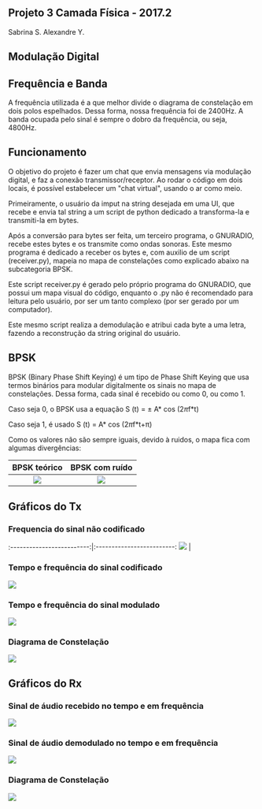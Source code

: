 ﻿## Projeto 3 Camada Física - 2017.2

Sabrina S.
Alexandre Y.

## Modulação Digital

## Frequência e Banda

A frequência utilizada é a que melhor divide o diagrama de constelação em dois polos espelhados. Dessa forma, nossa frequência foi de 2400Hz.
A banda ocupada pelo sinal é sempre o dobro da frequência, ou seja, 4800Hz.

## Funcionamento

O objetivo do projeto é fazer um chat que envia mensagens via modulação digital, e faz a conexão transmissor/receptor. Ao rodar o código em dois locais, é possível estabelecer um "chat virtual", usando o ar como meio.

Primeiramente, o usuário da imput na string desejada em uma UI, que recebe e envia tal string a um script de python dedicado a transforma-la e transmiti-la em bytes. 

Após a conversão para bytes ser feita, um terceiro programa, o GNURADIO, recebe estes bytes e os transmite como ondas sonoras.
Este mesmo programa é dedicado a receber os bytes e, com auxilio de um script (receiver.py), mapeia no mapa de constelações como explicado abaixo na subcategoria BPSK.

Este script receiver.py é gerado pelo próprio programa do GNURADIO, que possui um mapa visual do código, enquanto o .py não é recomendado para leitura pelo usuário, por ser um tanto complexo (por ser gerado por um computador). 

Este mesmo script realiza a demodulação e atribui cada byte a uma letra, fazendo a reconstrução da string original do usuário.

## BPSK

BPSK (Binary Phase Shift Keying) é um tipo de Phase Shift Keying que usa termos binários para modular digitalmente os sinais no mapa de constelações. Dessa forma, cada sinal é recebido ou como 0, ou como 1. 

Caso seja 0, o BPSK usa a equação S (t) = ± A* cos (2*π*f*t)

Caso seja 1, é usado S (t) = A* cos (2*π*f*t+π)

Como os valores não são sempre iguais, devido à ruidos, o mapa fica com algumas divergências:


BPSK teórico|BPSK com ruído|
:-------------------------:|:-------------------------:
![](Imagens/bpsk.png)   |![](Imagens/bpskn.png)   


## Gráficos do Tx

### Frequencia do sinal não codificado
:-------------------------:|:-------------------------:
![](Imagens/5.png) |
	
### Tempo e frequência do sinal codificado

![](Imagens/4.png) 

### Tempo e frequência do sinal modulado

![](Imagens/3.png) 

### Diagrama de Constelação

![](Imagens/const1.png) 

## Gráficos do Rx

### Sinal de áudio recebido no tempo e em frequência

![](Imagens/1.png) 

### Sinal de áudio demodulado no tempo e em frequência

![](Imagens/2.png) 

### Diagrama de Constelação

![](Imagens/const2.png) 
